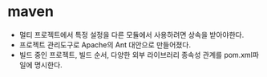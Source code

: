 # maven
- 멀티 프로젝트에서 특정 설정을 다른 모듈에서 사용하려면 상속을 받아야한다.
- 프로젝트 관리도구로 Apache의 Ant 대안으로 만들어졌다.
- 빌드 중인 프로젝트, 빌드 순서, 다양한 외부 라이브러리 종속성 관계를 pom.xml파일에 명시한다.